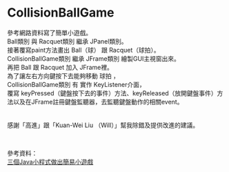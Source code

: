 # CollisionBallGame

<p>
    參考網路資料寫了簡單小遊戲。<br />
    Ball類別 與 Racquet類別 繼承 JPanel類別。<br />
    接著覆寫paint方法畫出 Ball（球） 跟 Racquet（球拍）。<br />
    CollisionBallGame類別 繼承 JFrame類別 繪製GUI主視窗出來。<br />
    再把 Ball 跟 Racquet 加入 JFrame裡。<br />
    為了讓左右方向鍵按下去能夠移動 球拍 ，<br />
    CollisionBallGame類別 有 實作 KeyListener介面，<br />
    覆寫 keyPressed（鍵盤按下去的事件）方法、keyReleased（放開鍵盤事件）方法以及在JFrame註冊鍵盤監聽器，去監聽鍵盤動作的相關event。<br />
    <br />
    <br />
    感謝「高進」跟「Kuan-Wei Liu （Will）」幫我除錯及提供改進的建議。<br />
</p>
<br />

<p>
    參考資料：<br />
    <a href="https://hackmd.io/@tiffany0226/java_game" target="_blank">
        三個Java小程式做出簡易小遊戲
    </a>
</p>